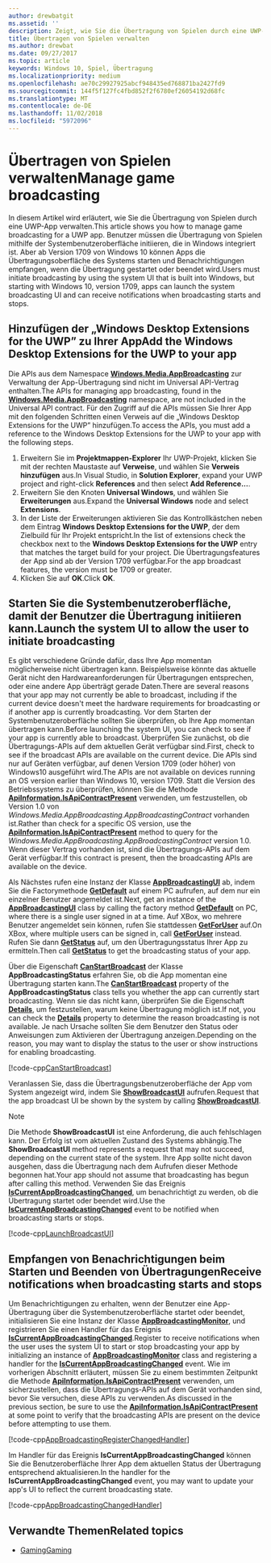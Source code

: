 ```yaml
---
author: drewbatgit
ms.assetid: ''
description: Zeigt, wie Sie die Übertragung von Spielen durch eine UWP-App verwalten.
title: Übertragen von Spielen verwalten
ms.author: drewbat
ms.date: 09/27/2017
ms.topic: article
keywords: Windows 10, Spiel, Übertragung
ms.localizationpriority: medium
ms.openlocfilehash: ae70c29927925abcf948435ed768871ba2427fd9
ms.sourcegitcommit: 144f5f127fc4fbd852f2f6780ef26054192d68fc
ms.translationtype: MT
ms.contentlocale: de-DE
ms.lasthandoff: 11/02/2018
ms.locfileid: "5972096"
---
```

# <a name="manage-game-broadcasting"></a><span data-ttu-id="c6118-104">Übertragen von Spielen verwalten</span><span class="sxs-lookup"><span data-stu-id="c6118-104">Manage game broadcasting</span></span>
<span data-ttu-id="c6118-105">In diesem Artikel wird erläutert, wie Sie die Übertragung von Spielen durch eine UWP-App verwalten.</span><span class="sxs-lookup"><span data-stu-id="c6118-105">This article shows you how to manage game broadcasting for a UWP app.</span></span> <span data-ttu-id="c6118-106">Benutzer müssen die Übertragung von Spielen mithilfe der Systembenutzeroberfläche initiieren, die in Windows integriert ist. Aber ab Version 1709 von Windows 10 können Apps die Übertragungsoberfläche des Systems starten und Benachrichtigungen empfangen, wenn die Übertragung gestartet oder beendet wird.</span><span class="sxs-lookup"><span data-stu-id="c6118-106">Users must initiate broadcasting by using the system UI that is built into Windows, but starting with Windows 10, version 1709, apps can launch the system broadcasting UI and can receive notifications when broadcasting starts and stops.</span></span>

## <a name="add-the-windows-desktop-extensions-for-the-uwp-to-your-app"></a><span data-ttu-id="c6118-107">Hinzufügen der „Windows Desktop Extensions for the UWP” zu Ihrer App</span><span class="sxs-lookup"><span data-stu-id="c6118-107">Add the Windows Desktop Extensions for the UWP to your app</span></span>
<span data-ttu-id="c6118-108">Die APIs aus dem Namespace **[Windows.Media.AppBroadcasting](https://docs.microsoft.com/uwp/api/windows.media.appbroadcasting)** zur Verwaltung der App-Übertragung sind nicht im Universal API-Vertrag enthalten.</span><span class="sxs-lookup"><span data-stu-id="c6118-108">The APIs for managing app broadcasting, found in the **[Windows.Media.AppBroadcasting](https://docs.microsoft.com/uwp/api/windows.media.appbroadcasting)** namespace, are not included in the Universal API contract.</span></span> <span data-ttu-id="c6118-109">Für den Zugriff auf die APIs müssen Sie Ihrer App mit den folgenden Schritten einen Verweis auf die „Windows Desktop Extensions for the UWP” hinzufügen.</span><span class="sxs-lookup"><span data-stu-id="c6118-109">To access the APIs, you must add a reference to the Windows Desktop Extensions for the UWP to your app with the following steps.</span></span>

1. <span data-ttu-id="c6118-110">Erweitern Sie im **Projektmappen-Explorer** Ihr UWP-Projekt, klicken Sie mit der rechten Maustaste auf **Verweise**, und wählen Sie **Verweis hinzufügen** aus.</span><span class="sxs-lookup"><span data-stu-id="c6118-110">In Visual Studio, in **Solution Explorer**, expand your UWP project and right-click **References** and then select **Add Reference...**.</span></span> 
2. <span data-ttu-id="c6118-111">Erweitern Sie den Knoten **Universal Windows**, und wählen Sie **Erweiterungen** aus.</span><span class="sxs-lookup"><span data-stu-id="c6118-111">Expand the **Universal Windows** node and select **Extensions**.</span></span>
3. <span data-ttu-id="c6118-112">In der Liste der Erweiterungen aktivieren Sie das Kontrollkästchen neben dem Eintrag **Windows Desktop Extensions for the UWP**, der dem Zielbuild für Ihr Projekt entspricht.</span><span class="sxs-lookup"><span data-stu-id="c6118-112">In the list of extensions check the checkbox next to the **Windows Desktop Extensions for the UWP** entry that matches the target build for your project.</span></span> <span data-ttu-id="c6118-113">Die Übertragungsfeatures der App sind ab der Version 1709 verfügbar.</span><span class="sxs-lookup"><span data-stu-id="c6118-113">For the app broadcast features, the version must be 1709 or greater.</span></span>
4. <span data-ttu-id="c6118-114">Klicken Sie auf **OK**.</span><span class="sxs-lookup"><span data-stu-id="c6118-114">Click **OK**.</span></span>

## <a name="launch-the-system-ui-to-allow-the-user-to-initiate-broadcasting"></a><span data-ttu-id="c6118-115">Starten Sie die Systembenutzeroberfläche, damit der Benutzer die Übertragung initiieren kann.</span><span class="sxs-lookup"><span data-stu-id="c6118-115">Launch the system UI to allow the user to initiate broadcasting</span></span>
<span data-ttu-id="c6118-116">Es gibt verschiedene Gründe dafür, dass Ihre App momentan möglicherweise nicht übertragen kann. Beispielsweise könnte das aktuelle Gerät nicht den Hardwareanforderungen für Übertragungen entsprechen, oder eine andere App überträgt gerade Daten.</span><span class="sxs-lookup"><span data-stu-id="c6118-116">There are several reasons that your app may not currently be able to broadcast, including if the current device doesn't meet the hardware requirements for broadcasting or if another app is currently broadcasting.</span></span> <span data-ttu-id="c6118-117">Vor dem Starten der Systembenutzeroberfläche sollten Sie überprüfen, ob Ihre App momentan übertragen kann.</span><span class="sxs-lookup"><span data-stu-id="c6118-117">Before launching the system UI, you can check to see if your app is currently able to broadcast.</span></span> <span data-ttu-id="c6118-118">Überprüfen Sie zunächst, ob die Übertragungs-APIs auf dem aktuellen Gerät verfügbar sind.</span><span class="sxs-lookup"><span data-stu-id="c6118-118">First, check to see if the broadcast APIs are available on the current device.</span></span> <span data-ttu-id="c6118-119">Die APIs sind nur auf Geräten verfügbar, auf denen Version 1709 (oder höher) von Windows10 ausgeführt wird.</span><span class="sxs-lookup"><span data-stu-id="c6118-119">The APIs are not available on devices running an OS version earlier than Windows 10, version 1709.</span></span> <span data-ttu-id="c6118-120">Statt die Version des Betriebssystems zu überprüfen, können Sie die Methode **[ApiInformation.IsApiContractPresent](https://docs.microsoft.com/uwp/api/windows.foundation.metadata.apiinformation.isapicontractpresent)** verwenden, um festzustellen, ob Version 1.0 von *Windows.Media.AppBroadcasting.AppBroadcastingContract* vorhanden ist.</span><span class="sxs-lookup"><span data-stu-id="c6118-120">Rather than check for a specific OS version, use the **[ApiInformation.IsApiContractPresent](https://docs.microsoft.com/uwp/api/windows.foundation.metadata.apiinformation.isapicontractpresent)** method to query for the *Windows.Media.AppBroadcasting.AppBroadcastingContract* version 1.0.</span></span> <span data-ttu-id="c6118-121">Wenn dieser Vertrag vorhanden ist, sind die Übertragungs-APIs auf dem Gerät verfügbar.</span><span class="sxs-lookup"><span data-stu-id="c6118-121">If this contract is present, then the broadcasting APIs are available on the device.</span></span>

<span data-ttu-id="c6118-122">Als Nächstes rufen eine Instanz der Klasse **[AppBroadcastingUI](https://docs.microsoft.com/uwp/api/windows.media.appbroadcasting.appbroadcastingui)** ab, indem Sie die Factorymethode **[GetDefault](https://docs.microsoft.com/uwp/api/windows.media.appbroadcasting.appbroadcastingui.GetDefault)** auf einem PC aufrufen, auf dem nur ein einzelner Benutzer angemeldet ist.</span><span class="sxs-lookup"><span data-stu-id="c6118-122">Next, get an instance of the **[AppBroadcastingUI](https://docs.microsoft.com/uwp/api/windows.media.appbroadcasting.appbroadcastingui)** class by calling the factory method **[GetDefault](https://docs.microsoft.com/uwp/api/windows.media.appbroadcasting.appbroadcastingui.GetDefault)** on PC, where there is a single user signed in at a time.</span></span> <span data-ttu-id="c6118-123">Auf XBox, wo mehrere Benutzer angemeldet sein können, rufen Sie stattdessen **[GetForUser](https://docs.microsoft.com/uwp/api/windows.media.appbroadcasting.appbroadcastingui.getforuser)** auf.</span><span class="sxs-lookup"><span data-stu-id="c6118-123">On XBox, where multiple users can be signed in, call **[GetForUser](https://docs.microsoft.com/uwp/api/windows.media.appbroadcasting.appbroadcastingui.getforuser)** instead.</span></span> <span data-ttu-id="c6118-124">Rufen Sie dann **[GetStatus](https://docs.microsoft.com/uwp/api/windows.media.appbroadcasting.appbroadcastingui.GetStatus)** auf, um den Übertragungsstatus Ihrer App zu ermitteln.</span><span class="sxs-lookup"><span data-stu-id="c6118-124">Then call **[GetStatus](https://docs.microsoft.com/uwp/api/windows.media.appbroadcasting.appbroadcastingui.GetStatus)** to get the broadcasting status of your app.</span></span>

<span data-ttu-id="c6118-125">Über die Eigenschaft **[CanStartBroadcast](https://docs.microsoft.com/uwp/api/windows.media.appbroadcasting.appbroadcastingstatus.CanStartBroadcast)** der Klasse **AppBroadcastingStatus** erfahren Sie, ob die App momentan eine Übertragung starten kann.</span><span class="sxs-lookup"><span data-stu-id="c6118-125">The **[CanStartBroadcast](https://docs.microsoft.com/uwp/api/windows.media.appbroadcasting.appbroadcastingstatus.CanStartBroadcast)** property of the **AppBroadcastingStatus** class tells you whether the app can currently start broadcasting.</span></span> <span data-ttu-id="c6118-126">Wenn sie das nicht kann, überprüfen Sie die Eigenschaft **[Details](https://docs.microsoft.com/uwp/api/windows.media.appbroadcasting.appbroadcastingstatus.Details)**, um festzustellen, warum keine Übertragung möglich ist.</span><span class="sxs-lookup"><span data-stu-id="c6118-126">If not, you can check the **[Details](https://docs.microsoft.com/uwp/api/windows.media.appbroadcasting.appbroadcastingstatus.Details)** property to determine the reason broadcasting is not available.</span></span> <span data-ttu-id="c6118-127">Je nach Ursache sollten Sie dem Benutzer den Status oder Anweisungen zum Aktivieren der Übertragung anzeigen.</span><span class="sxs-lookup"><span data-stu-id="c6118-127">Depending on the reason, you may want to display the status to the user or show instructions for enabling broadcasting.</span></span>

[!code-cpp[CanStartBroadcast](./code/AppBroadcast/cpp/AppBroadcastExampleApp/App.cpp#SnippetCanStartBroadcast)]

<span data-ttu-id="c6118-128">Veranlassen Sie, dass die Übertragungsbenutzeroberfläche der App vom System angezeigt wird, indem Sie **[ShowBroadcastUI](https://docs.microsoft.com/uwp/api/windows.media.appbroadcasting.appbroadcastingui.ShowBroadcastUI)** aufrufen.</span><span class="sxs-lookup"><span data-stu-id="c6118-128">Request that the app broadcast UI be shown by the system by calling **[ShowBroadcastUI](https://docs.microsoft.com/uwp/api/windows.media.appbroadcasting.appbroadcastingui.ShowBroadcastUI)**.</span></span>

> [!NOTE] 
> <span data-ttu-id="c6118-129">Die Methode **ShowBroadcastUI** ist eine Anforderung, die auch fehlschlagen kann. Der Erfolg ist vom aktuellen Zustand des Systems abhängig.</span><span class="sxs-lookup"><span data-stu-id="c6118-129">The **ShowBroadcastUI** method represents a request that may not succeed, depending on the current state of the system.</span></span> <span data-ttu-id="c6118-130">Ihre App sollte nicht davon ausgehen, dass die Übertragung nach dem Aufrufen dieser Methode begonnen hat.</span><span class="sxs-lookup"><span data-stu-id="c6118-130">Your app should not assume that broadcasting has begun after calling this method.</span></span> <span data-ttu-id="c6118-131">Verwenden Sie das Ereignis **[IsCurrentAppBroadcastingChanged](https://docs.microsoft.com/uwp/api/windows.media.appbroadcasting.appbroadcastingmonitor.IsCurrentAppBroadcastingChanged)**, um benachrichtigt zu werden, ob die Übertragung startet oder beendet wird.</span><span class="sxs-lookup"><span data-stu-id="c6118-131">Use the **[IsCurrentAppBroadcastingChanged](https://docs.microsoft.com/uwp/api/windows.media.appbroadcasting.appbroadcastingmonitor.IsCurrentAppBroadcastingChanged)** event to be notified when broadcasting starts or stops.</span></span>

[!code-cpp[LaunchBroadcastUI](./code/AppBroadcast/cpp/AppBroadcastExampleApp/App.cpp#SnippetLaunchBroadcastUI)]

## <a name="receive-notifications-when-broadcasting-starts-and-stops"></a><span data-ttu-id="c6118-132">Empfangen von Benachrichtigungen beim Starten und Beenden von Übertragungen</span><span class="sxs-lookup"><span data-stu-id="c6118-132">Receive notifications when broadcasting starts and stops</span></span>
<span data-ttu-id="c6118-133">Um Benachrichtigungen zu erhalten, wenn der Benutzer eine App-Übertragung über die Systembenutzeroberfläche startet oder beendet, initialisieren Sie eine Instanz der Klasse **[AppBroadcastingMonitor](https://docs.microsoft.com/uwp/api/windows.media.appbroadcasting.appbroadcastingmonitor)**, und registrieren Sie einen Handler für das Ereignis **[IsCurrentAppBroadcastingChanged](https://docs.microsoft.com/uwp/api/windows.media.appbroadcasting.appbroadcastingmonitor.IsCurrentAppBroadcastingChanged)**.</span><span class="sxs-lookup"><span data-stu-id="c6118-133">Register to receive notifications when the user uses the system UI to start or stop broadcasting your app by initializing an instance of **[AppBroadcastingMonitor](https://docs.microsoft.com/uwp/api/windows.media.appbroadcasting.appbroadcastingmonitor)** class and registering a handler for the  **[IsCurrentAppBroadcastingChanged](https://docs.microsoft.com/uwp/api/windows.media.appbroadcasting.appbroadcastingmonitor.IsCurrentAppBroadcastingChanged)** event.</span></span> <span data-ttu-id="c6118-134">Wie im vorherigen Abschnitt erläutert, müssen Sie zu einem bestimmten Zeitpunkt die Methode **[ApiInformation.IsApiContractPresent](https://docs.microsoft.com/uwp/api/windows.foundation.metadata.apiinformation.isapicontractpresent)** verwenden, um sicherzustellen, dass die Übertragungs-APIs auf dem Gerät vorhanden sind, bevor Sie versuchen, diese APIs zu verwenden.</span><span class="sxs-lookup"><span data-stu-id="c6118-134">As discussed in the previous section, be sure to use the **[ApiInformation.IsApiContractPresent](https://docs.microsoft.com/uwp/api/windows.foundation.metadata.apiinformation.isapicontractpresent)** at some point to verify that the broadcasting APIs are present on the device before attempting to use them.</span></span> 

[!code-cpp[AppBroadcastingRegisterChangedHandler](./code/AppBroadcast/cpp/AppBroadcastExampleApp/App.cpp#SnippetAppBroadcastingRegisterChangedHandler)]

<span data-ttu-id="c6118-135">Im Handler für das Ereignis **IsCurrentAppBroadcastingChanged** können Sie die Benutzeroberfläche Ihrer App dem aktuellen Status der Übertragung entsprechend aktualisieren.</span><span class="sxs-lookup"><span data-stu-id="c6118-135">In the handler for the **IsCurrentAppBroadcastingChanged** event, you may want to update your app's UI to reflect the current broadcasting state.</span></span>

[!code-cpp[AppBroadcastingChangedHandler](./code/AppBroadcast/cpp/AppBroadcastExampleApp/App.cpp#SnippetAppBroadcastingChangedHandler)]

## <a name="related-topics"></a><span data-ttu-id="c6118-136">Verwandte Themen</span><span class="sxs-lookup"><span data-stu-id="c6118-136">Related topics</span></span>

* [<span data-ttu-id="c6118-137">Gaming</span><span class="sxs-lookup"><span data-stu-id="c6118-137">Gaming</span></span>](index.md)

 

 




